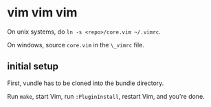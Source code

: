 # vim vim vim

On unix systems, do `ln -s <repo>/core.vim ~/.vimrc`.

On windows, source `core.vim` in the `\_vimrc` file.


## initial setup

First, vundle has to be cloned into the bundle directory.

Run `make`, start Vim, run `:PluginInstall`, restart Vim, and you're done.
